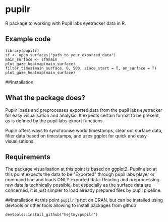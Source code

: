 # pupilr
R package to working with Pupil labs eyetracker data in R.

## Example code
```
library(pupilr)
sf <- open_surfaces("path_to_your_exported_data")
main_surface <- sf$main
plot_gaze_heatmap(main_surface)
filter_times(main_surface, 0, 500, since_start = T, on_surface = T)
plot_gaze_heatmap(main_surface)
```

##Installation

## What the package does?
Pupilr loads and preprocesses exported data from the pupil labs eyetracker for easy visualisation and analysis. It expects certain format to be present, as is defined by the pupil labs export functions. 

Pupilr offers ways to synchronise world timestamps, clear out surface data, filter data based on timestamps, and uses ggplot for quick and easy visualisations.

## Requirements
The package visualisation at this point is based on ggplot2.
Pupilr also at this point expects the data to be "Exported" through pupil labs player or command line and loads ONLY exported data. Reading and preprocessing raw data is technically possible, but especially as the surface data are concerned, it is just simpler to load already prepared files by pupil pipeline.

##Installation
At this point `pupilr` is not on CRAN, but can be installed using devtools or other tools allowing to install packages from github

```
devtools::install_github("hejtmy/pupilr")
```
